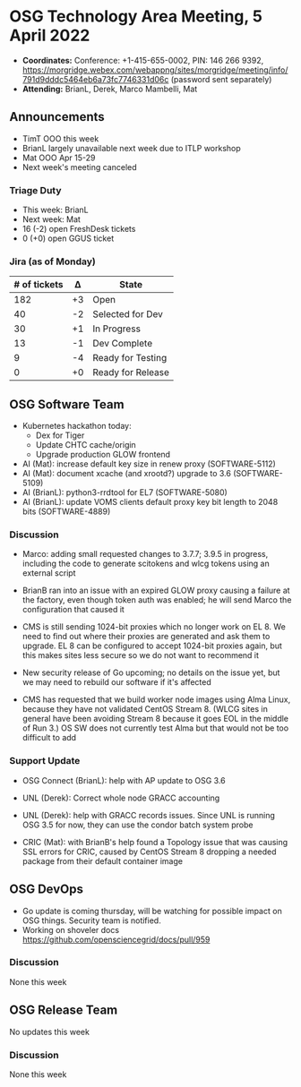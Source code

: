 # OSG Technology Area Meeting, 5 April 2022

-   **Coordinates:** Conference: +1-415-655-0002, PIN: 146 266 9392,
    <https://morgridge.webex.com/webappng/sites/morgridge/meeting/info/791d9dddc5464eb6a73fc7746331d06c> (password sent separately)
-   **Attending:** BrianL, Derek, Marco Mambelli, Mat

## Announcements

-   TimT OOO this week
-   BrianL largely unavailable next week due to ITLP workshop
-   Mat OOO Apr 15-29
-   Next week's meeting canceled

### Triage Duty

-   This week: BrianL
-   Next week: Mat
-   16 (-2) open FreshDesk tickets
-   0 (+0) open GGUS ticket

### Jira (as of Monday)

| # of tickets | &Delta; | State             |
|--------------|---------|-------------------|
| 182          | +3      | Open              |
| 40           | -2      | Selected for Dev  |
| 30           | +1      | In Progress       |
| 13           | -1      | Dev Complete      |
| 9            | -4      | Ready for Testing |
| 0            | +0      | Ready for Release |

## OSG Software Team

-   Kubernetes hackathon today:
    -   Dex for Tiger
    -   Update CHTC cache/origin
    -   Upgrade production GLOW frontend
-   AI (Mat): increase default key size in renew proxy (SOFTWARE-5112)
-   AI (Mat): document xcache (and xrootd?) upgrade to 3.6 (SOFTWARE-5109)
-   AI (BrianL): python3-rrdtool for EL7 (SOFTWARE-5080)
-   AI (BrianL): update VOMS clients default proxy key bit length to 2048 bits (SOFTWARE-4889)

### Discussion

-   Marco: adding small requested changes to 3.7.7; 3.9.5 in progress, including the code
    to generate scitokens and wlcg tokens using an external script

-   BrianB ran into an issue with an expired GLOW proxy causing a failure at the factory,
    even though token auth was enabled; he will send Marco the configuration that caused it

-   CMS is still sending 1024-bit proxies which no longer work on EL 8.
    We need to find out where their proxies are generated and ask them to upgrade.
    EL 8 can be configured to accept 1024-bit proxies again, but this makes sites less
    secure so we do not want to recommend it

-   New security release of Go upcoming; no details on the issue yet, but we may
    need to rebuild our software if it's affected

-   CMS has requested that we build worker node images using Alma Linux, because
    they have not validated CentOS Stream 8.  (WLCG sites in general have been avoiding
    Stream 8 because it goes EOL in the middle of Run 3.)  OS SW does not currently test
    Alma but that would not be too difficult to add

### Support Update

-   OSG Connect (BrianL): help with AP update to OSG 3.6
-   UNL (Derek): Correct whole node GRACC accounting

-   UNL (Derek): help with GRACC records issues.  Since UNL is running OSG 3.5 for now,
    they can use the condor batch system probe

-   CRIC (Mat): with BrianB's help found a Topology issue that was causing SSL errors
    for CRIC, caused by CentOS Stream 8 dropping a needed package from their default
    container image

## OSG DevOps

-   Go update is coming thursday, will be watching for possible impact on OSG things.  Security team is notified.
-   Working on shoveler docs https://github.com/opensciencegrid/docs/pull/959

### Discussion

None this week

## OSG Release Team

No updates this week

### Discussion

None this week
